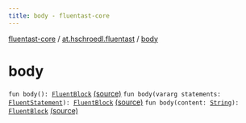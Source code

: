 ```yaml
---
title: body - fluentast-core
---
```


[fluentast-core](../index.html) / [at.hschroedl.fluentast](index.html) / [body](.)

# body

`fun body(): `[`FluentBlock`](../at.hschroedl.fluentast.ast.statement/-fluent-block.html) [(source)](http://github.com/hschroedl/fluentast/tree/master/core/at.hschroedl.fluentast/Fluentast.kt#L253)
`fun body(vararg statements: `[`FluentStatement`](../at.hschroedl.fluentast.ast.statement/-fluent-statement/index.html)`): `[`FluentBlock`](../at.hschroedl.fluentast.ast.statement/-fluent-block.html) [(source)](http://github.com/hschroedl/fluentast/tree/master/core/at.hschroedl.fluentast/Fluentast.kt#L257)
`fun body(content: `[`String`](https://kotlinlang.org/api/latest/jvm/stdlib/kotlin/-string/index.html)`): `[`FluentBlock`](../at.hschroedl.fluentast.ast.statement/-fluent-block.html) [(source)](http://github.com/hschroedl/fluentast/tree/master/core/at.hschroedl.fluentast/Fluentast.kt#L261)